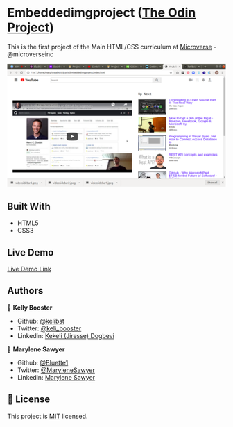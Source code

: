 # Embeddedimgproject ([The Odin Project](https://www.theodinproject.com/courses/html5-and-css3/lessons/))

This is the first project of the Main HTML/CSS curriculum at [Microverse](https:www.microverse.org/) - @microverseinc

![demopage](./img/demopage.png)

## Built With

- HTML5 
- CSS3

## Live Demo

[Live Demo Link](https://raw.githack.com/kelibst/Embeddedimgproject/master/index.html)

## Authors

👤 **Kelly Booster**

- Github: [@kelibst](https://github.com/kelibst)
- Twitter: [@keli_booster](https://twitter.com/keli_booster)
- Linkedin: [Kekeli (Jiresse) Dogbevi
](https://www.linkedin.com/in/kekeli-dogbevi-958272108/)

👤 **Marylene Sawyer**
- Github: [@Bluette1](https://github.com/Bluette1)
- Twitter: [@MaryleneSawyer](https://twitter.com/MaryleneSawyer)
- Linkedin: [Marylene Sawyer](https://www.linkedin.com/in/marylene-sawyer-b4ba1295/)

## 📝 License

This project is [MIT](https://opensource.org/licenses/MIT) licensed.

